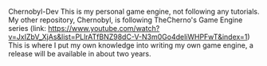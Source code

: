 Chernobyl-Dev
This is my personal game engine, not following any tutorials. My other repository, Chernobyl, is following TheCherno's Game Engine series (link: https://www.youtube.com/watch?v=JxIZbV_XjAs&list=PLlrATfBNZ98dC-V-N3m0Go4deliWHPFwT&index=1)
This is where I put my own knowledge into writing my own game engine, a release will be available in about two years.
